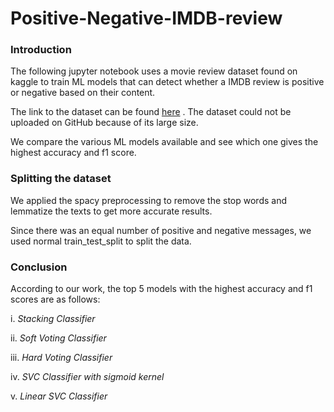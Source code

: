# Positive-Negative-IMDB-review

### Introduction 

The following jupyter notebook uses a movie review dataset found on kaggle to train ML models that can detect whether a IMDB  review is positive or negative based on their content.

The link to the dataset can be found [here](https://www.kaggle.com/datasets/lakshmi25npathi/imdb-dataset-of-50k-movie-reviews) . The dataset could not be uploaded on GitHub because of its large size.

We compare the various ML models available and see which one gives the highest accuracy and f1 score. 

### Splitting the dataset

We applied the spacy preprocessing to remove the stop words and lemmatize the texts to get more accurate results.

Since there was an equal number of positive and negative messages, we used normal train_test_split to split the data.

### Conclusion

According to our work, the top 5 models with the highest accuracy and f1 scores are as follows:

i. *Stacking Classifier*

ii. *Soft Voting Classifier*

iii. *Hard Voting Classifier*

iv. *SVC Classifier with sigmoid kernel*

v. *Linear SVC Classifier*
